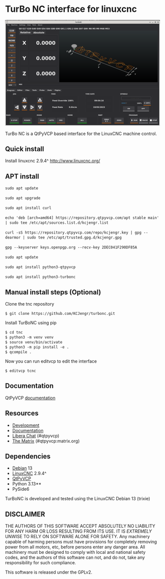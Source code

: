 # TurBo NC interface for linuxcnc


![](pics/tnc.png)

TurBo NC is a QtPyVCP based interface for the LinuxCNC machine control.

## Quick install

Install linuxcnc 2.9.4^
http://www.linuxcnc.org/

## APT install


```commandline
sudo apt update

sudo apt upgrade

sudo apt install curl

echo 'deb [arch=amd64] https://repository.qtpyvcp.com/apt stable main' | sudo tee /etc/apt/sources.list.d/kcjengr.list

curl -sS https://repository.qtpyvcp.com/repo/kcjengr.key | gpg --dearmor | sudo tee /etc/apt/trusted.gpg.d/kcjengr.gpg

gpg --keyserver keys.openpgp.org --recv-key 2DEC041F290DF85A

sudo apt update

sudo apt install python3-qtpyvcp

sudo apt install python3-turbonc
```



## Manual install steps (Optional)

Clone the tnc repository

```
$ git clone https://github.com/KCJengr/turbonc.git
```

Install TurBoNC using pip

```
$ cd tnc
$ python3 -m venv venv
$ source venv/bin/activate
$ python3 -m pip install -e .
$ qcompile .
```

Now you can run editvcp to edit the interface

```
$ editvcp tcnc
```


## Documentation

QtPyVCP [documentation](https://qtpyvcp.com)


## Resources

* [Development](https://github.com/TurBoss/jauriacnc/)
* [Documentation](https://qtpyvcp.com/)
* [Libera Chat](http://web.libera.chat/) (#qtpyvcp)
* [The Matrix](https://riot.im/app/#/room/#qtpyvcp:matrix.org) (#qtpyvcp:matrix.org)


## Dependencies

* [Debian](https://debian.org) 13
* [LinuxCNC](https://linuxcnc.org) 2.9.4^
* [QtPyVCP](https://qtpyvcp.com/)
* Python 3.13**
* PySide6

TurBoNC is developed and tested using the LinuxCNC Debian 13 (trixie)


## DISCLAIMER

THE AUTHORS OF THIS SOFTWARE ACCEPT ABSOLUTELY NO LIABILITY FOR
ANY HARM OR LOSS RESULTING FROM ITS USE.  IT IS _EXTREMELY_ UNWISE
TO RELY ON SOFTWARE ALONE FOR SAFETY.  Any machinery capable of
harming persons must have provisions for completely removing power
from all motors, etc, before persons enter any danger area.  All
machinery must be designed to comply with local and national safety
codes, and the authors of this software can not, and do not, take
any responsibility for such compliance.

This software is released under the GPLv2.
